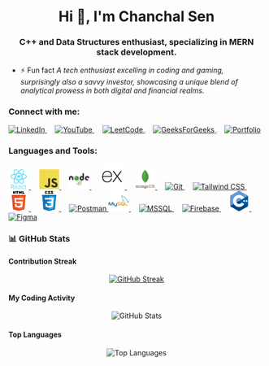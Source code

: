 <h1 align="center">Hi 👋, I'm Chanchal Sen</h1>
<h3 align="center">C++ and Data Structures enthusiast, specializing in MERN stack development.</h3>

- ⚡ Fun fact *A tech enthusiast excelling in coding and gaming, surprisingly also a savvy investor, showcasing a unique blend of analytical prowess in both digital and financial realms.*
<h3 align="left">Connect with me:</h3>
<p align="left"> <a href="https://linkedin.com/in/chanchal09" target="_blank"> <img src="https://raw.githubusercontent.com/rahuldkjain/github-profile-readme-generator/master/src/images/icons/Social/linked-in-alt.svg" alt="LinkedIn" height="40" width="40"/> </a> &nbsp;&nbsp;&nbsp; <a href="https://www.youtube.com/channel/UCSmXp1L5PNGnM9ZK1VJQoOQ" target="_blank"> <img src="https://raw.githubusercontent.com/rahuldkjain/github-profile-readme-generator/master/src/images/icons/Social/youtube.svg" alt="YouTube" height="40" width="40"/> </a> &nbsp;&nbsp;&nbsp; <a href="https://www.leetcode.com/chanchalsen09" target="_blank"> <img src="https://raw.githubusercontent.com/rahuldkjain/github-profile-readme-generator/master/src/images/icons/Social/leet-code.svg" alt="LeetCode" height="40" width="40"/> </a> &nbsp;&nbsp;&nbsp; <a href="https://auth.geeksforgeeks.org/user/chanchal_sen09" target="_blank"> <img src="https://raw.githubusercontent.com/rahuldkjain/github-profile-readme-generator/master/src/images/icons/Social/geeks-for-geeks.svg" alt="GeeksForGeeks" height="40" width="40"/> </a> &nbsp;&nbsp;&nbsp; <a href="https://chanchalsen09.netlify.app" target="_blank"> <img src="https://raw.githubusercontent.com/rahuldkjain/github-profile-readme-generator/master/src/images/icons/Social/rss.svg" alt="Portfolio" height="40" width="40"/> </a> </p>
<h3 align="left">Languages and Tools:</h3>
<p align="left"> 
  <!-- React --> 
  <a href="https://reactjs.org/" target="_blank" rel="noreferrer">
    <img src="https://raw.githubusercontent.com/devicons/devicon/master/icons/react/react-original-wordmark.svg" alt="React.js" width="40" height="40"/>
  </a>  &nbsp;&nbsp;&nbsp;
  <!-- JavaScript --> 
  <a href="https://developer.mozilla.org/en-US/docs/Web/JavaScript" target="_blank" rel="noreferrer">
    <img src="https://raw.githubusercontent.com/devicons/devicon/master/icons/javascript/javascript-original.svg" alt="JavaScript" width="40" height="40"/>
  </a>  &nbsp;&nbsp;&nbsp;
  <!-- Node.js --> 
  <a href="https://nodejs.org" target="_blank" rel="noreferrer">
    <img src="https://raw.githubusercontent.com/devicons/devicon/master/icons/nodejs/nodejs-original-wordmark.svg" alt="Node.js" width="40" height="40"/>
  </a>  &nbsp;&nbsp;&nbsp;
  <!-- Express.js (White Logo) --> 
  <a href="https://expressjs.com" target="_blank" rel="noreferrer">
    <img src="https://raw.githubusercontent.com/devicons/devicon/master/icons/express/express-original.svg" alt="Express.js" width="40" height="40" style="background:white; padding:5px; border-radius:5px;"/>
  </a>  &nbsp;&nbsp;&nbsp;
  <!-- MongoDB --> 
  <a href="https://www.mongodb.com/" target="_blank" rel="noreferrer">
    <img src="https://raw.githubusercontent.com/devicons/devicon/master/icons/mongodb/mongodb-original-wordmark.svg" alt="MongoDB" width="40" height="40"/>
  </a>  &nbsp;&nbsp;&nbsp;
  <!-- Git --> 
  <a href="https://git-scm.com/" target="_blank" rel="noreferrer">
    <img src="https://www.vectorlogo.zone/logos/git-scm/git-scm-icon.svg" alt="Git" width="40" height="40"/>
  </a>  &nbsp;&nbsp;&nbsp;
  <!-- Tailwind CSS --> 
  <a href="https://tailwindcss.com/" target="_blank" rel="noreferrer">
    <img src="https://www.vectorlogo.zone/logos/tailwindcss/tailwindcss-icon.svg" alt="Tailwind CSS" width="40" height="40"/>
  </a>  &nbsp;&nbsp;&nbsp;
  <!-- HTML5 --> 
  <a href="https://www.w3.org/html/" target="_blank" rel="noreferrer">
    <img src="https://raw.githubusercontent.com/devicons/devicon/master/icons/html5/html5-original-wordmark.svg" alt="HTML5" width="40" height="40"/>
  </a>  &nbsp;&nbsp;&nbsp;
  <!-- CSS3 --> 
  <a href="https://www.w3schools.com/css/" target="_blank" rel="noreferrer">
    <img src="https://raw.githubusercontent.com/devicons/devicon/master/icons/css3/css3-original-wordmark.svg" alt="CSS3" width="40" height="40"/>
  </a>  &nbsp;&nbsp;&nbsp;
  <!-- Postman --> 
  <a href="https://postman.com" target="_blank" rel="noreferrer">
    <img src="https://www.vectorlogo.zone/logos/getpostman/getpostman-icon.svg" alt="Postman" width="40" height="40"/>
  </a> 
  <!-- MySQL --> 
  <a href="https://www.mysql.com/" target="_blank" rel="noreferrer">
    <img src="https://raw.githubusercontent.com/devicons/devicon/master/icons/mysql/mysql-original-wordmark.svg" alt="MySQL" width="40" height="40"/>
  </a>  &nbsp;&nbsp;&nbsp;
  <!-- MS SQL Server --> 
  <a href="https://www.microsoft.com/en-us/sql-server" target="_blank" rel="noreferrer">
    <img src="https://www.svgrepo.com/show/303229/microsoft-sql-server-logo.svg" alt="MSSQL" width="40" height="40"/>
  </a>  &nbsp;&nbsp;&nbsp;
  <!-- Firebase --> 
  <a href="https://firebase.google.com/" target="_blank" rel="noreferrer">
    <img src="https://www.vectorlogo.zone/logos/firebase/firebase-icon.svg" alt="Firebase" width="40" height="40"/>
  </a>  &nbsp;&nbsp;&nbsp;
  <!-- C++ --> 
  <a href="https://www.w3schools.com/cpp/" target="_blank" rel="noreferrer">
    <img src="https://raw.githubusercontent.com/devicons/devicon/master/icons/cplusplus/cplusplus-original.svg" alt="C++" width="40" height="40"/>
  </a>  &nbsp;&nbsp;&nbsp;
  <!-- Figma --> 
  <a href="https://www.figma.com/" target="_blank" rel="noreferrer">
    <img src="https://www.vectorlogo.zone/logos/figma/figma-icon.svg" alt="Figma" width="40" height="40"/>
  </a> 
</p>

### 📊 GitHub Stats

#### Contribution Streak
<p align="center">
  <a href="https://chanchalsen.netlify.app/"><img src="https://git-hub-streak-stats.vercel.app?user=Chanchalsen09&theme=dark" alt="GitHub Streak" /></a>
</p>

#### My Coding Activity
<p align="center">
  <img src="https://github-readme-stats.vercel.app/api?username=chanchalsen09&show_icons=true&locale=en&theme=dark" alt="GitHub Stats" />
</p>

#### Top Languages
<p align="center">
  <img src="https://github-readme-stats.vercel.app/api/top-langs?username=chanchalsen09&show_icons=true&locale=en&layout=compact&theme=dark" alt="Top Languages" />
</p>


